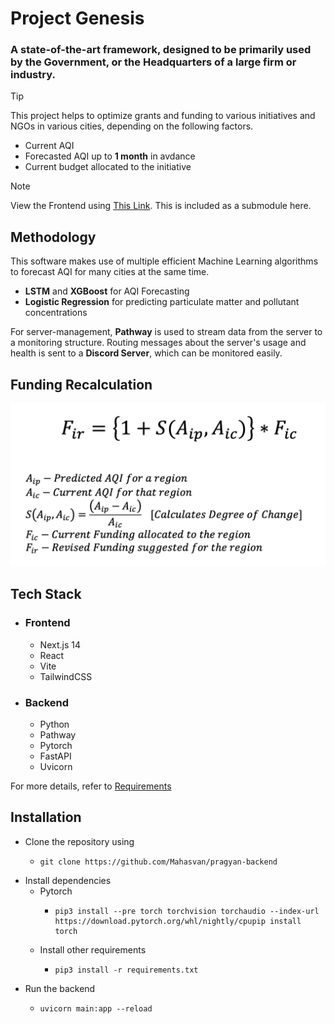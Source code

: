 # Project Genesis

### A state-of-the-art framework, designed to be primarily used by the Government, or the Headquarters of a large firm or industry.

> [!TIP]
> This project helps to optimize grants and funding to various initiatives and NGOs in various cities, depending on the following factors.
> - Current AQI
> - Forecasted AQI up to **1 month** in avdance
> - Current budget allocated to the initiative

> [!NOTE]  
> View the Frontend using [This Link](https://github.com/aditya20-b/pragyan-frontend). 
> This is included as a submodule here.

## Methodology
This software makes use of multiple efficient Machine Learning algorithms to forecast AQI for many cities at the same time.
- **LSTM** and **XGBoost** for AQI Forecasting
- **Logistic Regression** for predicting particulate matter and pollutant concentrations

For server-management, **Pathway** is used to stream data from the server to a monitoring structure. 
Routing messages about the server's usage and health is sent to a **Discord Server**, which can be monitored easily. 

## Funding Recalculation


![Equation](images/img.png)

## Tech Stack
- ### Frontend
    - Next.js 14
    - React
    - Vite
    - TailwindCSS

- ### Backend
    - Python 
    - Pathway 
    - Pytorch
    - FastAPI
    - Uvicorn

For more details, refer to [Requirements](requirements.txt)

## Installation
- Clone the repository using
  - ```shell
    git clone https://github.com/Mahasvan/pragyan-backend
    ```
- Install dependencies
  - Pytorch
    - ```shell
      pip3 install --pre torch torchvision torchaudio --index-url https://download.pytorch.org/whl/nightly/cpupip install torch
      ```
  - Install other requirements
    - ```shell
      pip3 install -r requirements.txt
      ```
- Run the backend
  - ```shell
    uvicorn main:app --reload
    ```
